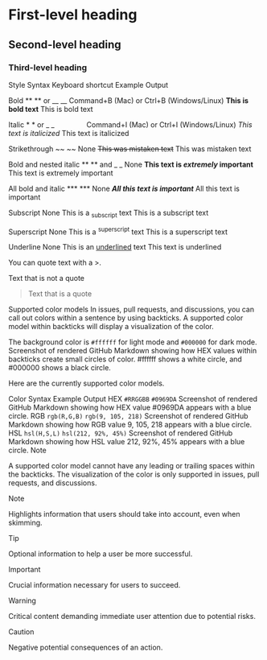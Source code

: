 # First-level heading

## Second-level heading

### Third-level heading


Style	Syntax	Keyboard shortcut	Example	Output

Bold	** ** or __ __	Command+B (Mac) or Ctrl+B (Windows/Linux)	**This is bold text**	This is bold text

Italic	* * or _ _     	Command+I (Mac) or Ctrl+I (Windows/Linux)	_This text is italicized_	This text is italicized

Strikethrough	~~ ~~	None	~~This was mistaken text~~	This was mistaken text

Bold and nested italic	** ** and _ _	None	**This text is _extremely_ important**	This text is extremely important

All bold and italic	*** ***	None	***All this text is important***	All this text is important

Subscript	<sub> </sub>	None	This is a <sub>subscript</sub> text	This is a subscript text

Superscript	<sup> </sup>	None	This is a <sup>superscript</sup> text	This is a superscript text

Underline	<ins> </ins>	None	This is an <ins>underlined</ins> text	This text is underlined


You can quote text with a >.

Text that is not a quote

> Text that is a quote


Supported color models
In issues, pull requests, and discussions, you can call out colors within a sentence by using backticks. A supported color model within backticks will display a visualization of the color.

The background color is `#ffffff` for light mode and `#000000` for dark mode.
Screenshot of rendered GitHub Markdown showing how HEX values within backticks create small circles of color. #ffffff shows a white circle, and #000000 shows a black circle.

Here are the currently supported color models.

Color	Syntax	Example	Output
HEX	`#RRGGBB`	`#0969DA`	Screenshot of rendered GitHub Markdown showing how HEX value #0969DA appears with a blue circle.
RGB	`rgb(R,G,B)`	`rgb(9, 105, 218)`	Screenshot of rendered GitHub Markdown showing how RGB value 9, 105, 218 appears with a blue circle.
HSL	`hsl(H,S,L)`	`hsl(212, 92%, 45%)`	Screenshot of rendered GitHub Markdown showing how HSL value 212, 92%, 45% appears with a blue circle.
Note

A supported color model cannot have any leading or trailing spaces within the backticks.
The visualization of the color is only supported in issues, pull requests, and discussions.


> [!NOTE]  
> Highlights information that users should take into account, even when skimming.

> [!TIP]
> Optional information to help a user be more successful.

> [!IMPORTANT]  
> Crucial information necessary for users to succeed.

> [!WARNING]  
> Critical content demanding immediate user attention due to potential risks.

> [!CAUTION]
> Negative potential consequences of an action.